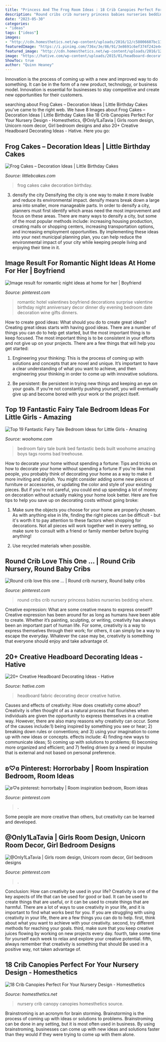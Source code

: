 ```yaml
---
title: "Princess And The Frog Room Ideas : 18 Crib Canopies Perfect For Your Nursery Design"
description: "Round cribs crib nursery princess babies nurseries bedding where"
date: "2023-05-30"
categories:
- "ideas"
tags: ["ideas"]
images:
- "http://cdn.homesthetics.net/wp-content/uploads/2016/12/c58006607bc11936e3d54c621b41175f.jpg"
featuredImage: "https://i.pinimg.com/736x/3e/86/91/3e8691c6ef374f242e4ce1e2b99f4334.jpg"
featured_image: "http://cdn.homesthetics.net/wp-content/uploads/2016/12/c58006607bc11936e3d54c621b41175f.jpg"
image: "https://hative.com/wp-content/uploads/2015/01/headboard-decorating-ideas/6-white-fabric-decor.jpg"
ShowToc: true
author: "Quinn Heaney"
---
```



Innovation is the process of coming up with a new and improved way to do something. It can be in the form of a new product, technology, or business model. Innovation is essential for businesses to stay competitive and create new opportunities for their customers.

	

		
searching about Frog Cakes – Decoration Ideas | Little Birthday Cakes you've came to the right web. We have 8 Images about Frog Cakes – Decoration Ideas | Little Birthday Cakes like 18 Crib Canopies Perfect For Your Nursery Design - Homesthetics, @Only1LaTavia | Girls room design, Unicorn room decor, Girl bedroom designs and also 20+ Creative Headboard Decorating Ideas - Hative. Here you go:
		
    
## Frog Cakes – Decoration Ideas | Little Birthday Cakes

<img loading=lazy src="http://www.littlebcakes.com/wp-content/uploads/2014/01/Frog-Cakes-Photos.jpg" onerror="this.onerror=null;this.src='https://tse1.mm.bing.net/th?id=OIP.v0o-RB3u65BreJtFuNc3cgHaKV&amp;pid=15.1';" alt="Frog Cakes – Decoration Ideas | Little Birthday Cakes">

_Source: littlebcakes.com_

>frog cakes cake decoration birthday. 

	

3) densify the city
Densifying the city is one way to make it more livable and reduce its environmental impact. densify means break down a large area into smaller, more manageable parts. In order to densify a city, planners must first identify which areas need the most improvement and focus on these areas. There are many ways to densify a city, but some of the most popular methods include: increasing housing production, creating malls or shopping centers, increasing transportation options, and increasing employment opportunities. By implementing these ideas into your next municipal planning plan, you can help reduce the environmental impact of your city while keeping people living and enjoying their time in it.

    
## Image Result For Romantic Night Ideas At Home For Her | Boyfriend

<img loading=lazy src="https://i.pinimg.com/736x/0a/95/51/0a955192a48527283a82139d32daa4dd.jpg" onerror="this.onerror=null;this.src='https://tse2.mm.bing.net/th?id=OIP.FiQStmLyDUS5T47BSbpNXAHaJ3&amp;pid=15.1';" alt="Image result for romantic night ideas at home for her | Boyfriend">

_Source: pinterest.com_

>romantic hotel valentines boyfriend decorations surprise valentine birthday night anniversary decor dinner diy evening bedroom date decoration wine gifts dinners. 

	

How to create good ideas: What should you do to create great ideas?
Creating great ideas starts with having good ideas. There are a number of things you can do to help get started, but the most important thing is to keep focused. The most important thing is to be consistent in your efforts and not give up on your projects. There are a few things that will help you get started:
1. Engineering your thinking: This is the process of coming up with solutions and concepts that are novel and unique. It’s important to have a clear understanding of what you want to achieve, and then engineering your thinking in order to come up with innovative solutions.

2. Be persistent: Be persistent in trying new things and keeping an eye on your goals. If you’re not constantly pushing yourself, you will eventually give up and become bored with your work or the project itself.


    
## Top 19 Fantastic Fairy Tale Bedroom Ideas For Little Girls - Amazing

<img loading=lazy src="http://www.woohome.com/wp-content/uploads/2015/03/fairy-tale-girl-bedroom-woohome-13.jpg" onerror="this.onerror=null;this.src='https://tse1.mm.bing.net/th?id=OIP.0YyhcW743F439Dd6CdRKhQHaJ4&amp;pid=15.1';" alt="Top 19 Fantastic Fairy Tale Bedroom Ideas for Little Girls - Amazing">

_Source: woohome.com_

>bedroom fairy tale bunk bed fantastic beds built woohome amazing boys tags rooms bad treehouse. 

	

How to decorate your home without spending a fortune: Tips and tricks on how to decorate your home without spending a fortune
If you're like most people, you probably think of decorating your home as a way to make it more inviting and stylish. You might consider adding some new pieces of furniture or accessories, or updating the color and style of your existing pieces. But if you're not careful, you could end up spending a lot of money on decoration without actually making your home look better. Here are five tips to help you save up on decorating costs without going broke: 
1. Make sure the objects you choose for your home are properly chosen. As with anything else in life, finding the right pieces can be difficult - but it's worth it to pay attention to these factors when shopping for decorations. Not all pieces will work together well in every setting, so make sure to consult with a friend or family member before buying anything! 

2. Use recycled materials when possible.

    
## Round Crib Love This One … | Round Crib Nursery, Round Baby Cribs

<img loading=lazy src="https://i.pinimg.com/736x/a2/f6/87/a2f687088c29d47406e447a286397322--round-cribs-nurseries.jpg" onerror="this.onerror=null;this.src='https://tse3.mm.bing.net/th?id=OIP.RZtPkE5wKYJLhc6Iz0oaKgHaHZ&amp;pid=15.1';" alt="Round crib love this one … | Round crib nursery, Round baby cribs">

_Source: pinterest.com_

>round cribs crib nursery princess babies nurseries bedding where. 

	

Creative expression: What are some creative means to express oneself?
Creative expression has been around for as long as humans have been able to create. Whether it’s painting, sculpting, or writing, creativity has always been an important part of human life. For some, creativity is a way to express themselves through their work; for others, it can simply be a way to escape the everyday. Whatever the case may be, creativity is something that everyone should enjoy and take advantage of.

    
## 20+ Creative Headboard Decorating Ideas - Hative

<img loading=lazy src="https://hative.com/wp-content/uploads/2015/01/headboard-decorating-ideas/6-white-fabric-decor.jpg" onerror="this.onerror=null;this.src='https://tse2.mm.bing.net/th?id=OIP.k1zMLAMdoBWiZIdvEmsb3AHaLJ&amp;pid=15.1';" alt="20+ Creative Headboard Decorating Ideas - Hative">

_Source: hative.com_

>headboard fabric decorating decor creative hative. 

	

Causes and effects of creativity: How does creativity come about?
Creativity is often thought of as a natural process that flourishes when individuals are given the opportunity to express themselves in a creative way. However, there are also many reasons why creativity can occur. Some of the causes include:1) being inspired by something you see or hear; 2) breaking down rules or conventions; and 3) using your imagination to come up with new ideas or concepts. effects include: 4) finding new ways to communicate ideas; 5) coming up with solutions to problems; 6) becoming more organized and efficient; and 7) feeling driven by a need or impulse that is external and not based on personal preference.

    
## ʚ♡ɞ Pinterest: Horrorbaby | Room Inspiration Bedroom, Room Ideas

<img loading=lazy src="https://i.pinimg.com/736x/3e/86/91/3e8691c6ef374f242e4ce1e2b99f4334.jpg" onerror="this.onerror=null;this.src='https://tse4.mm.bing.net/th?id=OIP.nT2dx6eijogvc28TMoCXDwHaKN&amp;pid=15.1';" alt="ʚ♡ɞ pinterest: horrorbaby | Room inspiration bedroom, Room ideas">

_Source: pinterest.com_

>. 

	

Some people are more creative than others, but creativity can be learned and developed.

    
## @Only1LaTavia | Girls Room Design, Unicorn Room Decor, Girl Bedroom Designs

<img loading=lazy src="https://i.pinimg.com/originals/97/c7/73/97c773d80d00fd16536a96a594e49af6.jpg" onerror="this.onerror=null;this.src='https://tse2.mm.bing.net/th?id=OIP.J_fmwzU9Fm9FKG2ts2DsJAHaJ3&amp;pid=15.1';" alt="@Only1LaTavia | Girls room design, Unicorn room decor, Girl bedroom designs">

_Source: pinterest.com_

>. 

	

Conclusion: How can creativity be used in your life?
Creativity is one of the key aspects of life that can be used for good or bad. It can be used to create things that are useful, or it can be used to create things that are harmful. There are a lot of ways to use creativity in your life, and it is important to find what works best for you. If you are struggling with using creativity in your life, there are a few things you can do to help. first, think about what you want to achieve with your creativity. second, try different methods for reaching your goals. third, make sure that you keep creative juices flowing by working on new projects every day. fourth, take some time for yourself each week to relax and explore your creative potential. fifth, always remember that creativity is something that should Be used in a positive way, not taken advantage of.

    
## 18 Crib Canopies Perfect For Your Nursery Design - Homesthetics

<img loading=lazy src="http://cdn.homesthetics.net/wp-content/uploads/2016/12/c58006607bc11936e3d54c621b41175f.jpg" onerror="this.onerror=null;this.src='https://tse3.mm.bing.net/th?id=OIP.LDOtBj9MvfBcb_k6PDN5IAHaLE&amp;pid=15.1';" alt="18 Crib Canopies Perfect For Your Nursery Design - Homesthetics">

_Source: homesthetics.net_

>nursery crib canopy canopies homesthetics source. 

	

Brainstroming is an acronym for brain storming. Brainstorming is the process of coming up with ideas or solutions to problems. Brainstroming can be done in any setting, but it is most often used in business. By using brainstroming, businesses can come up with new ideas and solutions faster than they would if they were trying to come up with them alone.

